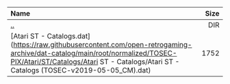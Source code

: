 |Name|Size|
|:---|---:|
|[..](../index.html)|DIR|
|[Atari ST - Catalogs.dat](https://raw.githubusercontent.com/open-retrogaming-archive/dat-catalog/main/root/normalized/TOSEC-PIX/Atari/ST/Catalogs/Atari ST - Catalogs/Atari ST - Catalogs (TOSEC-v2019-05-05_CM).dat)|1752|
